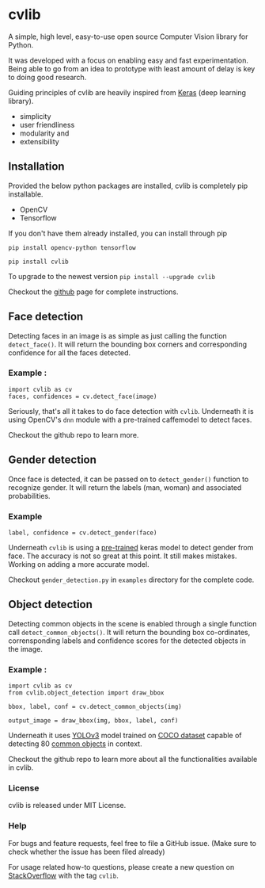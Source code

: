 # cvlib 
A simple, high level, easy-to-use open source Computer Vision library for Python.

It was developed with a focus on enabling easy and fast experimentation. Being able to go from an idea to prototype with least amount of delay is key to doing good research.

Guiding principles of cvlib are heavily inspired from [Keras](https://keras.io) (deep learning library). 
* simplicity
* user friendliness
* modularity and 
* extensibility

## Installation
Provided the below python packages are installed, cvlib is completely pip installable.
* OpenCV
* Tensorflow

If you don't have them already installed, you can install through pip

`pip install opencv-python tensorflow`

`pip install cvlib`

To upgrade to the newest version
`pip install --upgrade cvlib`

Checkout the [github](https://github.com/arunponnusamy/cvlib) page for complete instructions.

## Face detection
Detecting faces in an image is as simple as just calling the function `detect_face()`. It will return the bounding box corners and corresponding confidence for all the faces detected.
### Example :

``` 
import cvlib as cv
faces, confidences = cv.detect_face(image) 
```
Seriously, that's all it takes to do face detection with `cvlib`. Underneath it is using OpenCV's `dnn` module with a pre-trained caffemodel to detect faces. 

Checkout the github repo to learn more. 

## Gender detection
Once face is detected, it can be passed on to `detect_gender()` function to recognize gender. It will return the labels (man, woman) and associated probabilities. 

### Example

`label, confidence = cv.detect_gender(face) `

Underneath `cvlib` is using a [pre-trained](https://github.com/arunponnusamy/gender-detection-keras) keras model to detect gender from face. The accuracy is not so great at this point. It still makes mistakes. Working on adding a more accurate model. 

Checkout `gender_detection.py` in `examples` directory for the complete code. 


## Object detection
Detecting common objects in the scene is enabled through a single function call `detect_common_objects()`. It will return the bounding box co-ordinates, corrensponding labels and confidence scores for the detected objects in the image.

### Example :

``` 
import cvlib as cv
from cvlib.object_detection import draw_bbox

bbox, label, conf = cv.detect_common_objects(img)

output_image = draw_bbox(img, bbox, label, conf)
```
Underneath it uses [YOLOv3](https://pjreddie.com/darknet/yolo/) model trained on [COCO dataset](http://cocodataset.org/) capable of detecting 80 [common objects](https://github.com/arunponnusamy/object-detection-opencv/blob/master/yolov3.txt) in context.

Checkout the github repo to learn more about all the functionalities available in cvlib. 

### License
cvlib is released under MIT License.

### Help
For bugs and feature requests, feel free to file a GitHub issue. (Make sure to check whether the issue has been filed already)

For usage related how-to questions, please create a new question on [StackOverflow](https://stackoverflow.com/questions/tagged/cvlib) with the tag `cvlib`.
